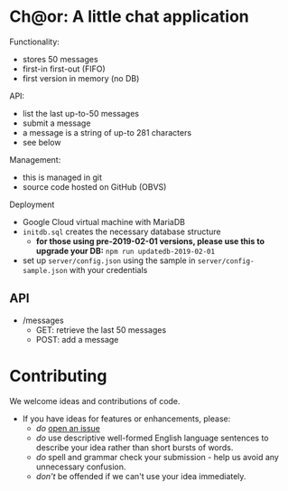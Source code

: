 Ch@or: A little chat application
=======

Functionality:
* stores 50 messages
* first-in first-out (FIFO)
* first version in memory (no DB)

API:
* list the last up-to-50 messages
* submit a message
* a message is a string of up-to 281 characters
* see below

Management:
* this is managed in git
* source code hosted on GitHub (OBVS)

Deployment
* Google Cloud virtual machine with MariaDB
* `initdb.sql` creates the necessary database structure
  * **for those using pre-2019-02-01 versions, please use this to upgrade your DB:**
    `npm run updatedb-2019-02-01`
* set up `server/config.json` using the sample in `server/config-sample.json` with your credentials


API
-----

* /messages
  - GET: retrieve the last 50 messages
  - POST: add a message


Contributing
============
We welcome ideas and contributions of code.
* If you have ideas for features or enhancements, please:
  * _do_ [open an issue](../../issues/new)
  * _do_ use descriptive well-formed English language sentences to describe your idea rather than short bursts of words.
  * _do_ spell and grammar check your submission - help us avoid any unnecessary confusion.
  * _don't_ be offended if we can't use your idea immediately.
